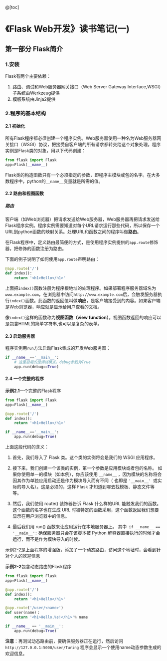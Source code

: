@[toc]
# 《Flask Web开发》读书笔记(一)
## 第一部分 Flask简介
### 1.安装
Flask有两个主要依赖：
1. 路由、调试和Web服务器网关接口（Web Server Gateway Interface,WSGI）子系统由Werkzeug提供
2. 模版系统由Jinja2提供

### 2.程序的基本结构
#### 2.1 初始化
所有Flask程序都必须创建一个程序实例。Web服务器使用一种名为Web服务器网关接口（WSGI）协议，把接受自客户端的所有请求都转交给这个对象处理。程序实例是Flask类的对象，用以下代码创建：
```python
from flask import Flask
app=Flask(__name__)

```
Flask类的构造函数只有一个必须指定的参数，即程序主模块或包的名字。在大多数程序中，python的`__name__`变量就是所需的值。
#### 2.2 路由和视图函数
##### 路由
客户端（如Web浏览器）把请求发送给Web服务器，Web服务器再把请求发送给Flask程序实例。程序实例需要知道对每个URL请求运行那些代码，所以保存一个URL到python函数的映射关系。处理URL和函数之间的程序叫做**路由**。

在Flask程序中，定义路由最简便的方式，是使用程序实例提供的`app.route`修饰器，把修饰的函数注册为路由。

下面的例子说明了如何使用`app.route`声明路由：
```python
@app.route('/')
def index():
    return '<h1>Hello</h1>'

```

上面把`index()`函数注册为程序根地址的处理程序。如果部署程序服务器域名为`www.example.com`，在浏览器中访问`http://www.example.com`后，会触发服务器执行`index()`函数。此函数的返回值叫做**响应**，是客户端接受到的内容。如果客户端是Web浏览器，响应就是显示给用户查看的文档。

像`index()`这样的函数称为**视图函数（view function）**。视图函数返回的响应可以是包含HTML的简单字符串,也可以是复杂的表单。

#### 2.3 启动服务器

程序实例用`run`方法启动Flask集成的开发Web服务器：
```python
if __name__=='__main__':
    # 这里启用的是调试模式，debug参数为True
    app.run(debug==True)
```
#### 2.4 一个完整的程序

**示例2.1**一个完整的Flask程序
```python
from flask import Flask
app=Flask(__name__)

@app.route('/')
def index():
    return '<h1>Hello</h1>'

if __name__=='__main__':
    app.run(debug=True)

```

上面这段代码的含义：

1. 首先，我们导入了 Flask 类。这个类的实例将会是我们的 WSGI 应用程序。
   
2. 接下来，我们创建一个该类的实例，第一个参数是应用模块或者包的名称。 如果你使用单一的模块（如本例），你应该使用 `__name__` ，因为模块的名称将会因其作为单独应用启动还是作为模块导入而有不同（ 也即是 `'__main__' `或实际的导入名）。这是必须的，这样 Flask 才知道到哪去找模板、静态文件等等。


3. 然后，我们使用 route() 装饰器告诉 Flask 什么样的URL 能触发我们的函数。
这个函数的名字也在生成 URL 时被特定的函数采用，这个函数返回我们想要显示在用户浏览器中的信息。

4. 最后我们用 run() 函数来让应用运行在本地服务器上。 其中` if __name__ == '__main__':` 确保服务器只会在该脚本被 Python 解释器直接执行的时候才会运行，而不是作为模块导入的时候。

示例2-2是上面程序的增强版，添加了一个动态路由，访问这个地址时，会看到针对个人的欢迎信息

**示例2-2**包含动态路由的Flask程序
```python
from flask import Flask
app=Flask(__name__)

@app.route('/')
def index():
    return '<h1>Hello</h1>'

@app.route('/user/<name>')
def user(name)；
    return '<h1>Hello,%s!</h1>'% name

if __name__ == '__main__':
    app.run(debug=True)
```

**注意**：再测试动态路由前，要确保服务器正在运行，然后访问`http://127.0.0.1:5000/user/Turing`
程序会显示一个使用name动态参数生成的欢迎信息。

